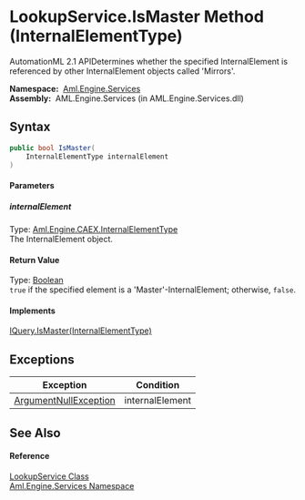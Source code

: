 LookupService.IsMaster Method (InternalElementType)
===================================================
AutomationML 2.1 APIDetermines whether the specified InternalElement is referenced by other InternalElement objects called 'Mirrors'.

  **Namespace:**  [Aml.Engine.Services][1]  
  **Assembly:**  AML.Engine.Services (in AML.Engine.Services.dll)

Syntax
------

```csharp
public bool IsMaster(
	InternalElementType internalElement
)
```

#### Parameters

##### *internalElement*
Type: [Aml.Engine.CAEX.InternalElementType][2]  
The InternalElement object.

#### Return Value
Type: [Boolean][3]  
`true` if the specified element is a 'Master'-InternalElement; otherwise, `false`. 
#### Implements
[IQuery.IsMaster(InternalElementType)][4]  


Exceptions
----------

Exception                  | Condition       
-------------------------- | --------------- 
[ArgumentNullException][5] | internalElement 


See Also
--------

#### Reference
[LookupService Class][6]  
[Aml.Engine.Services Namespace][1]  

[1]: ../README.md
[2]: ../../Aml.Engine.CAEX/InternalElementType/README.md
[3]: https://docs.microsoft.com/dotnet/api/system.boolean
[4]: ../../Aml.Engine.Services.Interfaces/IQuery/IsMaster_2.md
[5]: https://docs.microsoft.com/dotnet/api/system.argumentnullexception
[6]: README.md
[7]: https://www.automationml.org
[8]: ../../icons/logoShade.png